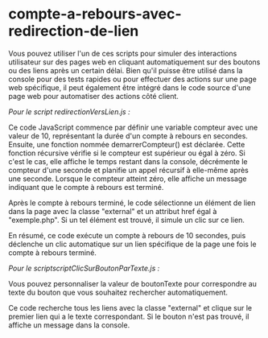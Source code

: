 # compte-a-rebours-avec-redirection-de-lien

Vous pouvez utiliser l'un de ces scripts pour simuler des interactions utilisateur sur des pages web en cliquant automatiquement sur des boutons ou des liens après un certain délai. Bien qu'il puisse être utilisé dans la console pour des tests rapides ou pour effectuer des actions sur une page web spécifique, il peut également être intégré dans le code source d'une page web pour automatiser des actions côté client.

*Pour le script redirectionVersLien.js :* 

Ce code JavaScript commence par définir une variable compteur avec une valeur de 10, représentant la durée d'un compte à rebours en secondes. Ensuite, une fonction nommée demarrerCompteur() est déclarée. Cette fonction récursive vérifie si le compteur est supérieur ou égal à zéro. Si c'est le cas, elle affiche le temps restant dans la console, décrémente le compteur d'une seconde et planifie un appel récursif à elle-même après une seconde. Lorsque le compteur atteint zéro, elle affiche un message indiquant que le compte à rebours est terminé.

Après le compte à rebours terminé, le code sélectionne un élément de lien dans la page avec la classe "external" et un attribut href égal à "exemple.php". Si un tel élément est trouvé, il simule un clic sur ce lien.

En résumé, ce code exécute un compte à rebours de 10 secondes, puis déclenche un clic automatique sur un lien spécifique de la page une fois le compte à rebours terminé.

*Pour le scriptscriptClicSurBoutonParTexte.js :*

Vous pouvez personnaliser la valeur de boutonTexte pour correspondre au texte du bouton que vous souhaitez rechercher automatiquement. 

Ce code recherche tous les liens avec la classe "external" et clique sur le premier lien qui a le texte correspondant. Si le bouton n'est pas trouvé, il affiche un message dans la console.
